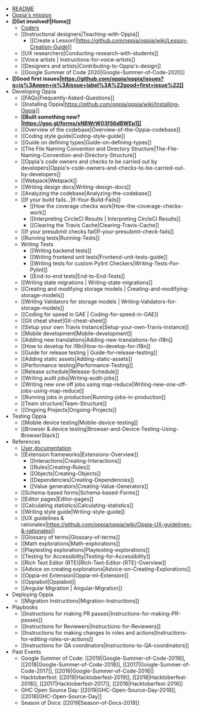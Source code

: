   * [README](https://github.com/oppia/oppia/blob/develop/.github/README.md#oppia)
  * [Oppia's mission](https://github.com/oppia/oppia/wiki/Oppia's-Mission)
  * **[[Get involved!|Home]]**
    * [Coders](https://github.com/oppia/oppia/wiki/Contributing-code-to-Oppia#setting-things-up)
    * [[Instructional designers|Teaching-with-Oppia]]
      * [[Create a Lesson!|https://github.com/oppia/oppia/wiki/Lesson-Creation-Guide]]
    * [[UX researchers|Conducting-research-with-students]]
    * [[Voice artists | Instructions-for-voice-artists]]
    * [[Designers and artists|Contributing-to-Oppia's-design]]
    * [[Google Summer of Code 2020|Google-Summer-of-Code-2020]]
  * **[[Good first issues|https://github.com/oppia/oppia/issues?q=is%3Aopen+is%3Aissue+label%3A%22good+first+issue%22]]**
  * Developing Oppia
    * [[FAQs|Frequently-Asked-Questions]]
    * [[Installing Oppia|https://github.com/oppia/oppia/wiki/Installing-Oppia]]
    * **[[Built something new?|https://goo.gl/forms/sNBWrW03fS6dBWEp1]]**
    * [[Overview of the codebase|Overview-of-the-Oppia-codebase]]
    * [[Coding style guide|Coding-style-guide]]
    * [[Guide on defining types|Guide-on-defining-types]]
    * [[The File Naming Convention and Directory Structure|The-File-Naming-Convention-and-Directory-Structure]]
    * [[Oppia's code owners and checks to be carried out by developers|Oppia's-code-owners-and-checks-to-be-carried-out-by-developers]]
    * [[Webpack|Webpack]]
    * [[Writing design docs|Writing-design-docs]]
    * [[Analyzing the codebase|Analyzing-the-codebase]]
    * [[If your build fails...|If-Your-Build-Fails]]
      * [[How the coverage checks work|How-the-coverage-checks-work]]
      * [[Interpreting CircleCI Results | Interpreting CircleCI Results]]
      * [[Clearing the Travis Cache|Clearing-Travis-Cache]]
    * [[If your presubmit checks fail|If-your-presubmit-check-fails]]
    * [[Running tests|Running-Tests]]
    * Writing Tests
      * [[Writing backend tests]]
      * [[Writing frontend unit tests|Frontend-unit-tests-guide]]
      * [[Writing tests for custom Pylint Checkers|Writing-Tests-For-Pylint]]
      * [[End-to-end tests|End-to-End-Tests]]
    * [[Writing state migrations | Writing-state-migrations]]
    * [[Creating and modifying storage models | Creating-and-modifying-storage-models]]
    * [[Writing Validators for storage models | Writing-Validators-for-storage-models]]
    * [[Coding for speed in GAE | Coding-for-speed-in-GAE]]
    * [[Git cheat sheet|Git-cheat-sheet]]
    * [[Setup your own Travis instance|Setup-your-own-Travis-instance]]
    * [[Mobile development|Mobile-development]]
    * [[Adding new translations|Adding-new-translations-for-i18n]]
    * [[How to develop for i18n|How-to-develop-for-i18n]]
    * [[Guide for release testing | Guide-for-release-testing]]
    * [[Adding static assets|Adding-static-assets]]
    * [[Performance testing|Performance-Testing]]
    * [[Release schedule|Release-Schedule]]
    * [[Writing audit jobs|Writing-audit-jobs]]
    * [[Writing new one off jobs using map-reduce|Writing-new-one-off-jobs-using-map-reduce]]
    * [[Running jobs in production|Running-jobs-in-production]]
    * [[Team structure|Team-Structure]]
    * [[Ongoing Projects|Ongoing-Projects]]
  * Testing Oppia
    * [[Mobile device testing|Mobile-device-testing]]
    * [[Browser & device testing|Browser-and-Device-Testing-Using-BrowserStack]]
  * References
    * [User documentation](https://oppia.github.io/)
    * [[Extension frameworks|Extensions-Overview]]
      * [[Interactions|Creating-Interactions]]
      * [[Rules|Creating-Rules]]
      * [[Objects|Creating-Objects]]
      * [[Dependencies|Creating-Dependencies]]
      * [[Value generators|Creating-Value-Generators]]
    * [[Schema-based forms|Schema-based-Forms]]
    * [[Editor pages|Editor-pages]]
    * [[Calculating statistics|Calculating-statistics]]
    * [[Writing style guide|Writing-style-guide]]
    * [[UX guidelines & rationales|https://github.com/oppia/oppia/wiki/Oppia-UX-guidelines-&-rationales]]
    * [[Glossary of terms|Glossary-of-terms]]
    * [[Math explorations|Math-explorations]]
    * [[Playtesting explorations|Playtesting-explorations]]
    * [[Testing for Accessibility|Testing-for-Accessibility]]
    * [[Rich Text Editor (RTE)|Rich-Text-Editor-(RTE)-Overview]]
    * [[Advice on creating explorations|Advice-on-Creating-Explorations]]
    * [[Oppia-ml Extension|Oppia-ml-Extension]]
    * [[Oppiabot|Oppiabot]]
    * [[Angular Migration | Angular-Migration]]
  * Deploying Oppia
    * [[Migration Instructions|Migration-Instructions]]
  * Playbooks
    * [[Instructions for making PR passes|Instructions-for-making-PR-passes]]
    * [[Instructions for Reviewers|Instructions-for-Reviewers]]
    * [[Instructions for making changes to roles and actions|Instructions-for-editing-roles-or-actions]]
    * [[Instructions for QA coordinators|Instructions-to-QA-coordinators]]
  * Past Events
    * Google Summer of Code: [[2019|Google-Summer-of-Code-2019]], [[2018|Google-Summer-of-Code-2018]], [[2017|Google-Summer-of-Code-2017]], [[2016|Google-Summer-of-Code-2016]]
    * Hacktoberfest: [[2019|Hacktoberfest-2019]], [[2018|Hacktoberfest-2018]], [[2017|Hacktoberfest-2017]], [[2016|Hacktoberfest-2016]]
    * GHC Open Source Day: [[2019|GHC-Open-Source-Day-2019]], [[2018|GHC-Open-Source-Day]]
    * Season of Docs: [[2019|Season-of-Docs-2019]]
